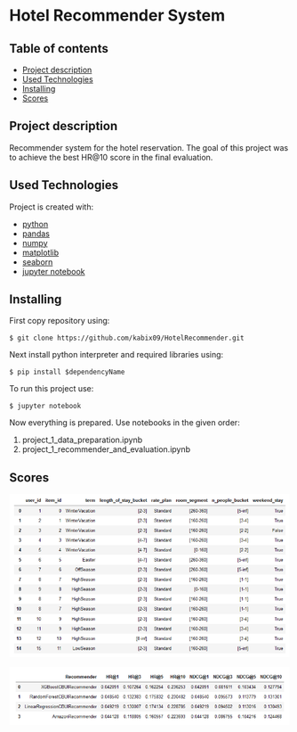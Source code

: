 # Hotel Recommender System

## Table of contents
* [Project description](#project-description)
* [Used Technologies](#used-technologies)
* [Installing](#installing)
* [Scores](#scores)

## Project description
Recommender system for the hotel reservation. The goal of this project was to achieve the best HR@10 score in the final evaluation.

## Used Technologies
Project is created with:
* [python](https://pl.python.org/)
* [pandas](https://pandas.pydata.org/)
* [numpy](https://numpy.org/)
* [matplotlib](https://matplotlib.org/)
* [seaborn](https://seaborn.pydata.org/)
* [jupyter notebook](https://jupyter.org/)

## Installing
First copy repository using:
```
$ git clone https://github.com/kabix09/HotelRecommender.git
```

Next install python interpreter and required libraries using:
```
$ pip install $dependencyName
```

To run this project use:
```
$ jupyter notebook
```

Now everything is prepared. Use notebooks in the given order: 
1. project_1_data_preparation.ipynb
2. project_1_recommender_and_evaluation.ipynb


## Scores
![evaluated data](https://raw.githubusercontent.com/kabix09/HotelRecommender/master/img/recommender_data_preparation.PNG)

![final score](https://raw.githubusercontent.com/kabix09/HotelRecommender/master/img/recommender_score_final_evaluation.PNG)